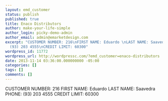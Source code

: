 ```yaml
---
layout: emd_customer
status: publish
published: true
title: Enaco Distributors
author: make-your-life-simple
author_login: picky-demo-admin
author_email: admin@emarketdesign.com
excerpt: "CUSTOMER NUMBER: 216\nFIRST NAME: Eduardo \nLAST NAME: Saavedra\nPHONE:
  (93) 203 4555\nCREDIT LIMIT: 60300"
wordpress_id: 11772
wordpress_url: http://wordpressc.com/?emd_customer=enaco-distributors
date: 2013-11-14 03:36:00.000000000 -05:00
categories: []
tags: []
comments: []
---
```

CUSTOMER NUMBER: 216
FIRST NAME: Eduardo 
LAST NAME: Saavedra
PHONE: (93) 203 4555
CREDIT LIMIT: 60300
